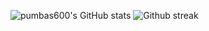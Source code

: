 ![pumbas600's GitHub stats](https://github-readme-stats.vercel.app/api?username=pumbas600&theme=nightowl&show_icons=true)
![Github streak](https://github-readme-streak-stats.herokuapp.com/?user=pumbas600&theme=nightowl)
